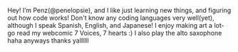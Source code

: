 Hey! I’m Penz(@penelopsie), and I like just learning new things, and figuring out how code works!
Don't know any coding languages very well(yet), although I speak Spanish, English, and Japanese!
I enjoy making art a lot- go read my webcomic 7 Voices, 7 hearts :)
I also play the alto saxophone haha
anyways thanks yallllll
